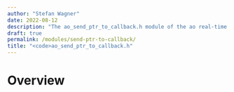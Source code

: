 ```yaml
---
author: "Stefan Wagner"
date: 2022-08-12
description: "The ao_send_ptr_to_callback.h module of the ao real-time operating system."
draft: true
permalink: /modules/send-ptr-to-callback/
title: "<code>ao_send_ptr_to_callback.h"
---
```


# Overview
